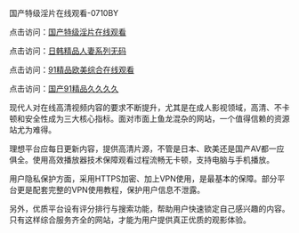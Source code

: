 国产特级淫片在线观看-0710BY

点击访问：<a href="https://heiliaowzu4ur.pages.dev">国产特级淫片在线观看</a>

点击访问：<a href="https://heiliaozj3tjd.pages.dev">日韩精品人妻系列无码</a>

点击访问：<a href="https://heiliaoxqkkct.pages.dev">91精品欧美综合在线观看</a>

点击访问：<a href="https://heiliaoe8ajia.pages.dev">国产91精品久久久久</a>

现代人对在线高清视频内容的要求不断提升，尤其是在成人影视领域，高清、不卡顿和安全性成为三大核心指标。面对市面上鱼龙混杂的网站，一个值得信赖的资源站尤为难得。

理想平台应每日更新内容，提供高清片源，不管是日本、欧美还是国产AV都一应俱全。使用高效播放器技术保障观看过程流畅无卡顿，支持电脑与手机播放。

用户隐私保护方面，采用HTTPS加密、加上VPN使用，是最基本的保障。部分平台更是配套完整的VPN使用教程，保护用户信息不泄露。

另外，优质平台设有评分排行与搜索功能，帮助用户快速锁定自己感兴趣的内容。只有这样综合服务齐全的网站，才能为用户提供真正优质的观影体验。

<span style="display:none;">[Canonical link]( https://github.com/ribenwu20250710/911118 ）</span>
